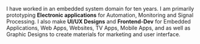 I have worked in an embedded system domain for ten years. I am primarily prototyping **Electronic applications** for Automation, Monitoring and Signal Processing. I also make **UI/UX Designs** and **Frontend-Dev** for Embedded Applications, Web Apps, Websites, TV Apps, Mobile Apps, and as well as Graphic Designs to create materials for marketing and user interface.
